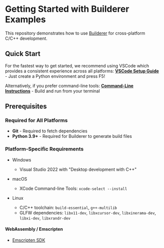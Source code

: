 # Getting Started with Builderer Examples

This repository demonstrates how to use [Builderer](https://github.com/builderer/builderer) for cross-platform C/C++ development.

## Quick Start

For the fastest way to get started, we recommend using VSCode which provides a consistent experience across all platforms: **[VSCode Setup Guide](build_vscode.md)** - Just create a Python environment and press F5!

Alternatively, if you prefer command-line tools: **[Command-Line Instructions](build_cmdline.md)** - Build and run from your terminal

## Prerequisites

### Required for All Platforms
* **Git** - Required to fetch dependencies
* **Python 3.9+** - Required for Builderer to generate build files

### Platform-Specific Requirements

* Windows
  * Visual Studio 2022 with "Desktop development with C++"

* macOS
  * XCode Command-line Tools: `xcode-select --install`

* Linux
  * C/C++ toolchain: `build-essential`, `g++-multilib`
  * GLFW dependencies: `libx11-dev`, `libxcursor-dev`, `libxinerama-dev`, `libxi-dev`, `libxrandr-dev`

#### WebAssembly / Emscripten
* [Emscripten SDK](https://emscripten.org/)
